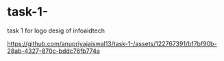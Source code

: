 # task-1-
task 1 for logo desig of infoaidtech


https://github.com/anupriyajaiswal13/task-1-/assets/122767391/bf7bf90b-28ab-4327-870c-bddc76fb774a

